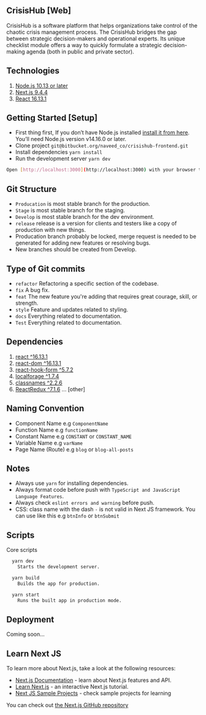## CrisisHub [Web]
CrisisHub is a software platform that helps organizations take control of the chaotic crisis management process.
The CrisisHub bridges the gap between strategic decision-makers and operational experts.
Its unique checklist module offers a way to quickly formulate a strategic decision-making agenda (both in public and private sector).

## Technologies
1. [Node.js 10.13 or later](https://nodejs.org/en/)
2. [Next.js 9.4.4](https://nextjs.org/)
3. [React 16.13.1](https://reactjs.org/)

## Getting Started [Setup]
* First thing first, If you don’t have Node.js installed [install it from here](https://nodejs.org/en/). You’ll need Node.js version v14.16.0 or later.
* Clone project `git@bitbucket.org/naveed_co/crisishub-frontend.git`
* Install dependencies `yarn install`
* Run the development server `yarn dev`

```bash
Open [http://localhost:3000](http://localhost:3000) with your browser to see the result.
```

## Git Structure
* `Producation` is most stable branch for the production.
* `Stage` is most stable branch for the staging.
* `Develop` is most stable branch for the dev environment.
* `release` release is a version for clients and testers like a copy of production with new things.
* Producation branch probably be locked, merge request is needed to be generated for adding new features or resolving bugs.
* New branches should be created from Develop.
## Type of Git commits
* `refactor` Refactoring a specific section of the codebase.
* `fix` A bug fix.
* `feat` The new feature you're adding that requires great courage, skill, or strength.
* `style` Feature and updates related to styling.
* `docs` Everything related to documentation.
* `Test` Everything related to documentation.

## Dependencies
1. [react ^16.13.1](https://reactjs.org/)
2. [react-dom ^16.13.1](https://reactjs.org/docs/react-dom.html)
3. [react-hook-form ^5.7.2](https://react-hook-form.com/get-started)
4. [localforage ^1.7.4](https://localforage.github.io/localForage/#localforage)
5. [classnames ^2.2.6](https://www.npmjs.com/package/classnames)
6. [ReactRedux ^7.1.6](https://react-redux.js.org/)
... [other]

## Naming Convention
* Component Name e.g `ComponentName`
* Function Name e.g `functionName`
* Constant Name e.g `CONSTANT` or `CONSTANT_NAME` 
* Variable Name e.g `varName`
* Page Name (Route) e.g `blog` or `blog-all-posts`

## Notes
* Always use `yarn` for installing dependencies.
* Always format code before push with `TypeScript and JavaScript Language Features`.
* Always check `eslint errors and warning` before push.
* CSS: class name with the dash `-` is not valid in Next JS framework. You can use like this e.g `btnInfo` or `btnSubmit`

## Scripts
Core scripts
```bash
  yarn dev
    Starts the development server.

  yarn build
    Builds the app for production.

  yarn start
    Runs the built app in production mode.
```

## Deployment
Coming soon...

## Learn Next JS
To learn more about Next.js, take a look at the following resources:

- [Next.js Documentation](https://nextjs.org/docs) - learn about Next.js features and API.
- [Learn Next.js](https://nextjs.org/learn) - an interactive Next.js tutorial.
- [Next JS Sample Projects](https://github.com/vercel/next.js/tree/canary/examples) - check sample projects for learning

You can check out [the Next.js GitHub repository](https://github.com/vercel/next.js/)